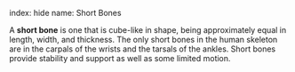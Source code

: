 index: hide
name: Short Bones

A  **short bone** is one that is cube-like in shape, being approximately equal in length, width, and thickness. The only short bones in the human skeleton are in the carpals of the wrists and the tarsals of the ankles. Short bones provide stability and support as well as some limited motion.
